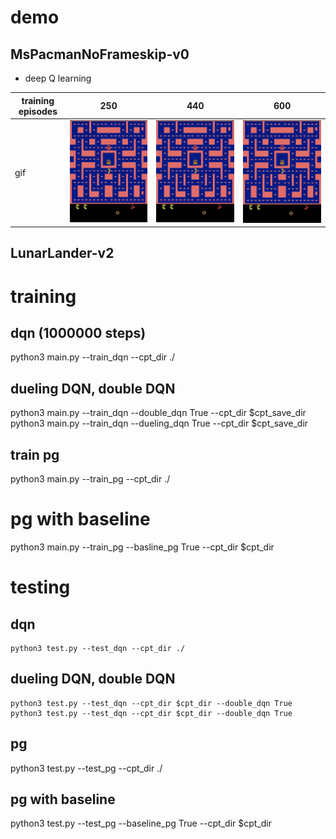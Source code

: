 # demo

## MsPacmanNoFrameskip-v0
* deep Q learning

|training episodes |250 | 440 | 600|
| --- | --------- | ------ | ------- | 
| gif|![](./video/dqn250/combine.gif) |![](./video/dqn440/combine.gif) | ![](./video/dqn600/combine.gif)|

## LunarLander-v2

# training 
## dqn (1000000 steps)
python3 main.py --train_dqn --cpt_dir ./
## dueling DQN, double DQN
python3 main.py --train_dqn --double_dqn True --cpt_dir $cpt_save_dir
python3 main.py --train_dqn --dueling_dqn True --cpt_dir $cpt_save_dir
## train pg
python3 main.py --train_pg --cpt_dir ./
# pg with baseline
python3 main.py --train_pg --basline_pg True --cpt_dir $cpt_dir

# testing
## dqn
```
python3 test.py --test_dqn --cpt_dir ./
```
## dueling DQN, double DQN
```
python3 test.py --test_dqn --cpt_dir $cpt_dir --double_dqn True
python3 test.py --test_dqn --cpt_dir $cpt_dir --double_dqn True
```
## pg
python3 test.py --test_pg --cpt_dir ./
## pg with baseline
python3 test.py --test_pg --baseline_pg True --cpt_dir $cpt_dir





